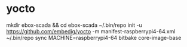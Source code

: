 # yocto

mkdir ebox-scada && cd ebox-scada
~/.bin/repo init -u https://github.com/embedig/yocto -m manifest-raspberrypi4-64.xml
~/.bin/repo sync
MACHINE=raspberrypi4-64 bitbake core-image-base
